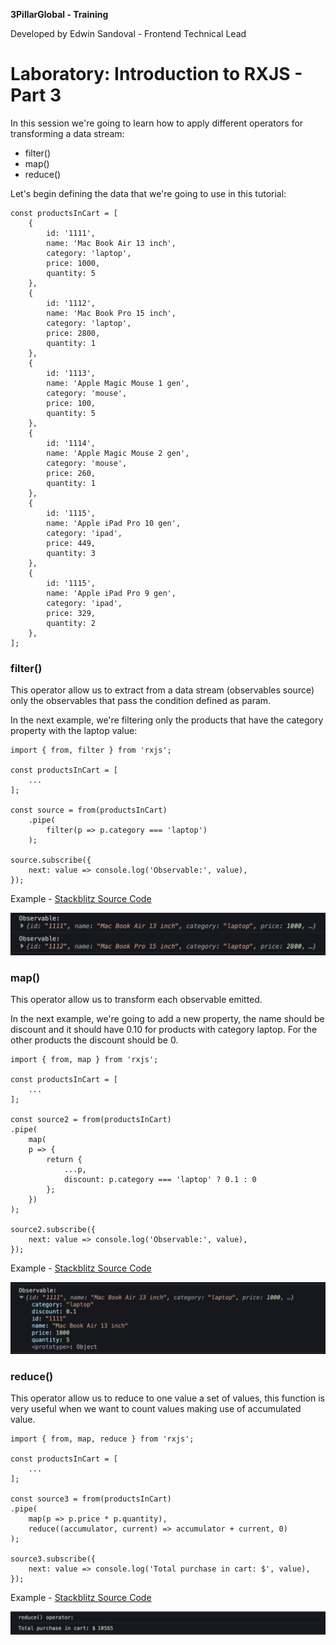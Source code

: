 **3PillarGlobal - Training**

Developed by Edwin Sandoval - Frontend Technical Lead
# Laboratory: Introduction to RXJS - Part 3

In this session we're going to learn how to apply different operators for transforming a data stream:

- filter()
- map()
- reduce()

Let's begin defining the data that we're going to use in this tutorial:

    const productsInCart = [
        {
            id: '1111',
            name: 'Mac Book Air 13 inch',
            category: 'laptop',
            price: 1000,
            quantity: 5
        },
        {
            id: '1112',
            name: 'Mac Book Pro 15 inch',
            category: 'laptop',
            price: 2800,
            quantity: 1
        },
        {
            id: '1113',
            name: 'Apple Magic Mouse 1 gen',
            category: 'mouse',
            price: 100,
            quantity: 5
        },
        {
            id: '1114',
            name: 'Apple Magic Mouse 2 gen',
            category: 'mouse',
            price: 260,
            quantity: 1
        },
        {
            id: '1115',
            name: 'Apple iPad Pro 10 gen',
            category: 'ipad',
            price: 449,
            quantity: 3
        },
        {
            id: '1115',
            name: 'Apple iPad Pro 9 gen',
            category: 'ipad',
            price: 329,
            quantity: 2
        },
    ];

### filter()

This operator allow us to extract from a data stream (observables source) only the observables that pass the condition defined as param.

In the next example, we're filtering only the products that have the category property with the laptop value:

    import { from, filter } from 'rxjs';

    const productsInCart = [
        ...
    ];

    const source = from(productsInCart)
        .pipe(
            filter(p => p.category === 'laptop')
        );

    source.subscribe({
        next: value => console.log('Observable:', value),
    });

Example - [Stackblitz Source Code](https://stackblitz.com/edit/rxjs-77uvpk?file=index.ts)

![Results after applying the filter operator](images/filter.png)

### map()

This operator allow us to transform each observable emitted.

In the next example, we're going to add a new property, the name should be discount and it should have 0.10 for products with category laptop. For the other products the discount should be 0.

    import { from, map } from 'rxjs';

    const productsInCart = [
        ...
    ];

    const source2 = from(productsInCart)
    .pipe(
        map(
        p => {
            return {
                ...p,
                discount: p.category === 'laptop' ? 0.1 : 0
            };
        })
    );

    source2.subscribe({
        next: value => console.log('Observable:', value),
    });

Example - [Stackblitz Source Code](https://stackblitz.com/edit/rxjs-77uvpk?file=index.ts)

![Results after applying the map operator](images/map.png)


### reduce()

This operator allow us to reduce to one value a set of values, this function is very useful when we want to count values making use of accumulated value.

    import { from, map, reduce } from 'rxjs';

    const productsInCart = [
        ...
    ];

    const source3 = from(productsInCart)
    .pipe(
        map(p => p.price * p.quantity),
        reduce((accumulator, current) => accumulator + current, 0)
    );

    source3.subscribe({
        next: value => console.log('Total purchase in cart: $', value),
    });

Example - [Stackblitz Source Code](https://stackblitz.com/edit/rxjs-77uvpk?file=index.ts)

![Results after applying the reduce operator](images/reduce.png)